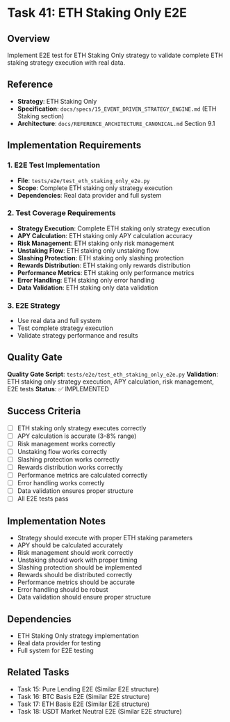 # Task 41: ETH Staking Only E2E

## Overview
Implement E2E test for ETH Staking Only strategy to validate complete ETH staking strategy execution with real data.

## Reference
- **Strategy**: ETH Staking Only
- **Specification**: `docs/specs/15_EVENT_DRIVEN_STRATEGY_ENGINE.md` (ETH Staking section)
- **Architecture**: `docs/REFERENCE_ARCHITECTURE_CANONICAL.md` Section 9.1

## Implementation Requirements

### 1. E2E Test Implementation
- **File**: `tests/e2e/test_eth_staking_only_e2e.py`
- **Scope**: Complete ETH staking only strategy execution
- **Dependencies**: Real data provider and full system

### 2. Test Coverage Requirements
- **Strategy Execution**: Complete ETH staking only strategy execution
- **APY Calculation**: ETH staking only APY calculation accuracy
- **Risk Management**: ETH staking only risk management
- **Unstaking Flow**: ETH staking only unstaking flow
- **Slashing Protection**: ETH staking only slashing protection
- **Rewards Distribution**: ETH staking only rewards distribution
- **Performance Metrics**: ETH staking only performance metrics
- **Error Handling**: ETH staking only error handling
- **Data Validation**: ETH staking only data validation

### 3. E2E Strategy
- Use real data and full system
- Test complete strategy execution
- Validate strategy performance and results

## Quality Gate
**Quality Gate Script**: `tests/e2e/test_eth_staking_only_e2e.py`
**Validation**: ETH staking only strategy execution, APY calculation, risk management, E2E tests
**Status**: ✅ IMPLEMENTED

## Success Criteria
- [ ] ETH staking only strategy executes correctly
- [ ] APY calculation is accurate (3-8% range)
- [ ] Risk management works correctly
- [ ] Unstaking flow works correctly
- [ ] Slashing protection works correctly
- [ ] Rewards distribution works correctly
- [ ] Performance metrics are calculated correctly
- [ ] Error handling works correctly
- [ ] Data validation ensures proper structure
- [ ] All E2E tests pass

## Implementation Notes
- Strategy should execute with proper ETH staking parameters
- APY should be calculated accurately
- Risk management should work correctly
- Unstaking should work with proper timing
- Slashing protection should be implemented
- Rewards should be distributed correctly
- Performance metrics should be accurate
- Error handling should be robust
- Data validation should ensure proper structure

## Dependencies
- ETH Staking Only strategy implementation
- Real data provider for testing
- Full system for E2E testing

## Related Tasks
- Task 15: Pure Lending E2E (Similar E2E structure)
- Task 16: BTC Basis E2E (Similar E2E structure)
- Task 17: ETH Basis E2E (Similar E2E structure)
- Task 18: USDT Market Neutral E2E (Similar E2E structure)
